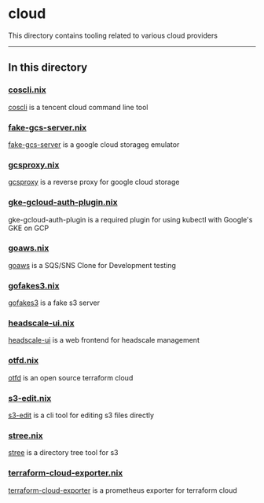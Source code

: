 # cloud

This directory contains tooling related to various cloud providers

---

## In this directory

### [coscli.nix](./coscli.nix)

[coscli](https://github.com/tencentyun/coscli) is a tencent cloud command line tool

### [fake-gcs-server.nix](./fake-gcs-server.nix)

[fake-gcs-server](https://github.com/fsouza/fake-gcs-server) is a google cloud storageg emulator

### [gcsproxy.nix](./gcsproxy.nix)

[gcsproxy](https://github.com/daichirata/gcsproxy/) is a reverse proxy for google cloud storage

### [gke-gcloud-auth-plugin.nix](./gke-gcloud-auth-plugin.nix)

gke-gcloud-auth-plugin is a required plugin for using kubectl with Google's GKE on GCP

### [goaws.nix](./goaws.nix)

[goaws](https://github.com/Admiral-Piett/goaws) is a SQS/SNS Clone for Development testing

### [gofakes3.nix](./gofakes3.nix)

[gofakes3](https://github.com/johannesboyne/gofakes3) is a fake s3 server

### [headscale-ui.nix](./headscale-ui.nix)

[headscale-ui](https://github.com/gurucomputing/headscale-ui) is a web frontend for headscale management

### [otfd.nix](./otfd.nix)

[otfd](https://github.com/jpetrucciani/otf) is an open source terraform cloud

### [s3-edit.nix](./s3-edit.nix)

[s3-edit](https://github.com/tsub/s3-edit) is a cli tool for editing s3 files directly

### [stree.nix](./stree.nix)

[stree](https://github.com/orangekame3/stree) is a directory tree tool for s3

### [terraform-cloud-exporter.nix](./terraform-cloud-exporter.nix)

[terraform-cloud-exporter](https://github.com/pacoguzman/terraform-cloud-exporter) is a prometheus exporter for terraform cloud
